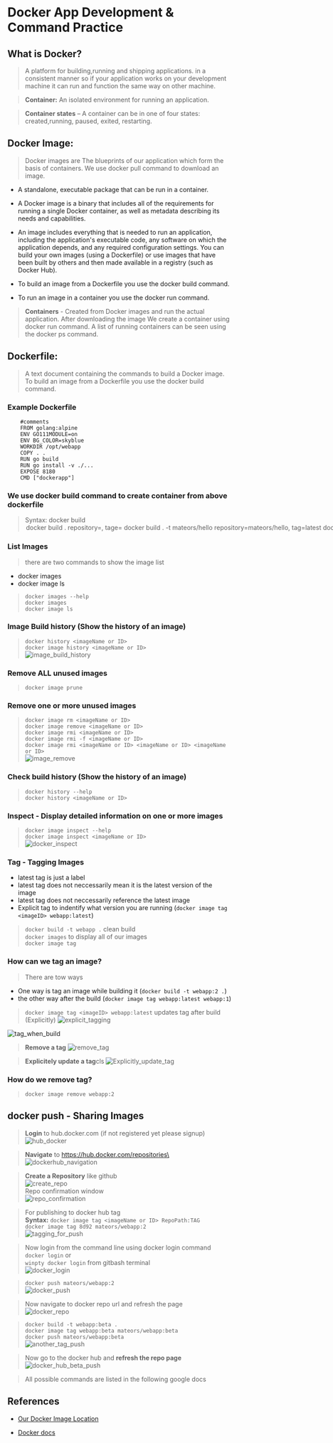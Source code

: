 # Docker App Development & Command Practice

## What is Docker?
> A platform for building,running and shipping applications. in a consistent manner so if your application works on your development machine it can run and function the same way on other machine.

> **Container:** An isolated environment for running an application.

> **Container states** – A container can be in one of four states: created,running, paused, exited, restarting.

## Docker Image: 
> Docker images are The blueprints of our application which form the basis of containers. We use docker pull command to download an image.

* A standalone, executable package that can be run in a container.

* A Docker image is a binary that includes all of the requirements for running a single Docker container, as well as metadata describing its needs and capabilities.

* An image includes everything that is needed to run an application, including the application's executable code, any software on which the application depends, and any required configuration settings. You can build your own images (using a Dockerfile) or use images that have been built by others and then made available in a registry (such as Docker Hub).

* To build an image from a Dockerfile you use the docker build command.

* To run an image in a container you use the docker run command.


> **Containers** - Created from Docker images and run the actual application. After downloading the image We create a container using docker run command. A list of running containers can be seen using the docker ps command.

## Dockerfile:
> A text document containing the commands to build a Docker image.\
> To build an image from a Dockerfile you use the docker build command.

### Example Dockerfile
```
    #comments
    FROM golang:alpine
    ENV GO111MODULE=on
    ENV BG_COLOR=skyblue
    WORKDIR /opt/webapp
    COPY . .
    RUN go build
    RUN go install -v ./...
    EXPOSE 8180
    CMD ["dockerapp"]
```

### We use docker build command to create container from above dockerfile
> Syntax: docker build <dockerFile> <option> <path>\
> `docker build .` repository=<none>, tage=<none>\
> `docker build . -t mateors/hello` repository=mateors/hello, tag=latest\
> `docker build . -t mateors/hello:1` repository=mateors/hello, tag=1\
> `docker build -f Dockerfile.dev -t helloWorld` repository=helloWorld, tag=latest\
> `docker build -f Dockerfile.dev -t helloWorld:1` repository=helloWorld, tag=1

### List Images
> there are two commands to show the image list
* docker images
* docker image ls

> `docker images --help`\
> `docker images`\
> `docker image ls`

### Image Build history (Show the history of an image)
> `docker history <imageName or ID>`\
> `docker image history <imageName or ID>`\
![image_build_history](./screenshots/image_build_history.png)

### Remove ALL unused images
> `docker image prune`

### Remove one or more unused images
> `docker image rm <imageName or ID>`\
> `docker image remove <imageName or ID>`\
> `docker image rmi <imageName or ID>`\
> `docker image rmi -f <imageName or ID>`\
> `docker image rmi <imageName or ID> <imageName or ID> <imageName or ID>`\
![image_remove](./screenshots/image_remove.png)

### Check build history (Show the history of an image)
> `docker history --help`\
> `docker history <imageName or ID>`

### Inspect - Display detailed information on one or more images
> `docker image inspect --help`\
> `docker image inspect <imageName or ID>`\
![docker_inspect](./screenshots/docker_inspect.png)

### Tag - Tagging Images
* latest tag is just a label
* latest tag does not neccessarily mean it is the latest version of the image
* latest tag does not neccessarily reference the latest image
* Explicit tag to indentify what version you are running (`docker image tag <imageID> webapp:latest`)

> `docker build -t webapp .` clean build\
> `docker images` to display all of our images\
> `docker image tag`

### How can we tag an image?
> There are tow ways
* One way is tag an image while building it (`docker build -t webapp:2 .`)
* the other way after the build (`docker image tag webapp:latest webapp:1`)

> `docker image tag <imageID> webapp:latest` updates tag after build (Explicitly)
![explicit_tagging](./screenshots/explicit_tagging.png)


![tag_when_build](./screenshots/tag_when_build.png)

> **Remove a tag**
![remove_tag](./screenshots/remove_tag.png)

> **Explicitely update a tag**cls
![Explicitly_update_tag](./screenshots/Explicitly_Epdate_Tag.png)

### How do we remove tag?
> `docker image remove webapp:2`

## docker push - Sharing Images
> **Login** to hub.docker.com (if not registered yet please signup)\
![hub_docker](./screenshots/hub_docker.png)

> **Navigate** to https://hub.docker.com/repositories\
![dockerhub_navigation](./screenshots/dockerhub_navigation.png)

> **Create a Repository** like github\
![create_repo](./screenshots/create_repo.png)\
> Repo confirmation window\
![repo_confirmation](./screenshots/repo_confirmation.png)

> For publishing to docker hub tag\
> **Syntax:** `docker image tag <imageName or ID> RepoPath:TAG`\
> `docker image tag 8d92 mateors/webapp:2`\
> ![tagging_for_push](./screenshots/tagging_for_push.png)

> Now login from the command line using docker login command
> `docker login` or \
> `winpty docker login` from gitbash terminal \
> ![docker_login](./screenshots/docker_login.png)

> `docker push mateors/webapp:2` \
> ![docker_push](./screenshots/docker_push.png)

> Now navigate to docker repo url and refresh the page\
> ![docker_repo](./screenshots/docker_repo.png)

> `docker build -t webapp:beta .`\
> `docker image tag webapp:beta mateors/webapp:beta`\
> `docker push mateors/webapp:beta`\
> ![another_tag_push](./screenshots/another_tag_push.png)

> Now go to the docker hub and **refresh the repo page**
> ![docker_hub_beta_push](./screenshots/docker_hub_beta_push.png)

> All possible commands are listed in the following google docs

## References
* [Our Docker Image Location](https://hub.docker.com/r/mateors/webapp)

* [Docker docs](https://docs.google.com/document/d/1aXqP3HGMoaD-zOfmsQFjbuMB13LMNEVg1bZNuBtM-wM/edit?usp=sharing)